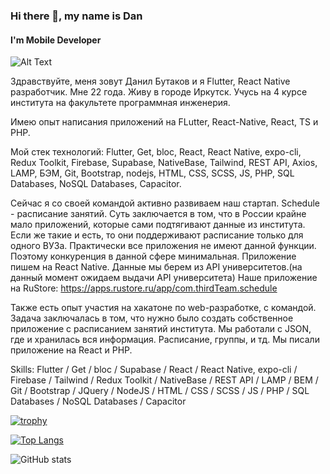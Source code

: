 ### Hi there 👋, my name is Dan
#### I'm Mobile Developer

![Alt Text](https://media.giphy.com/media/aDS8SjVtS3Mwo/giphy.gif)

Здравствуйте, меня зовут Данил Бутаков и я Flutter, React Native разработчик. Мне 22 года. Живу в городе Иркутск. Учусь на 4 курсе института на факультете программная инженерия.

Имею опыт написания приложений на FLutter, React-Native, React, TS и PHP.

Мой стек технологий: Flutter, Get, bloc, React, React Native, expo-cli, Redux Toolkit, Firebase, Supabase, NativeBase, Tailwind, REST API, Axios, LAMP, БЭМ, Git, Bootstrap, nodejs, HTML, CSS, SCSS, JS, PHP, SQL Databases, NoSQL Databases, Capacitor.

Сейчас я со своей командой активно развиваем наш стартап. Schedule - расписание занятий. Суть заключается в том, что в России крайне мало приложений, которые сами подтягивают данные из института. Если же такие и есть, то они поддерживают расписание только для одного ВУЗа. Практически все приложения не имеют данной функции. Поэтому конкуренция в данной сфере минимальная. Приложение пишем на React Native. Данные мы берем из API университетов.(на данный момент ожидаем выдачи API университета)
Наше приложение на RuStore: https://apps.rustore.ru/app/com.thirdTeam.schedule

Также есть опыт участия на хакатоне по web-разработке, с командой. Задача заключалась в том, что нужно было создать собственное приложение с расписанием занятий института. Мы работали с JSON, где и хранилась вся информация. Расписание, группы, и тд. Мы писали приложение на React и PHP.


Skills: Flutter / Get / bloc / Supabase / React / React Native, expo-cli / Firebase / Tailwind / Redux Toolkit / NativeBase / REST API / LAMP / BEM / Git / Bootstrap / JQuery / NodeJS / HTML / CSS / SCSS / JS / PHP / SQL Databases / NoSQL Databases / Capacitor

[![trophy](https://github-profile-trophy.vercel.app/?username=danilbutakov)](https://github.com/ryo-ma/github-profile-trophy)

[![Top Langs](https://github-readme-stats.vercel.app/api/top-langs/?username=danilbutakov)](https://github.com/anuraghazra/github-readme-stats)

![GitHub stats](https://github-readme-stats.vercel.app/api?username=danilbutakov&show_icons=true&count_private=true)  
